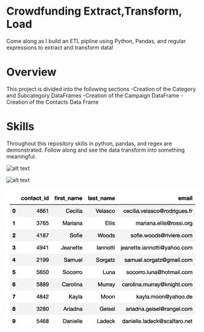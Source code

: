 # Crowdfunding Extract,Transform, Load
Come along as I build an ETL pipline using Python, Pandas, and regular expressions to extract and transform data!

# Overview
This project is divided into the following sections
-Creation of the Category and Subcategory DataFrames
-Creation of the Campaign DataFrame
-Creation of the Contacts Data Frame

# Skills
Throughout this repository skills in python, pandas, and regex are demonstrated. Follow along and see the data transform into something meaningful. 





![alt text](campaign_DataFrame-1.png)

![alt text](category_DataFrame.png)

![alt text](contact_DataFrame_final.png)